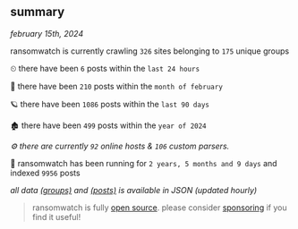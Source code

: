 
## summary
_february 15th, 2024_

ransomwatch is currently crawling `326` sites belonging to `175` unique groups

⏲ there have been `6` posts within the `last 24 hours`

🦈 there have been `210` posts within the `month of february`

🪐 there have been `1086` posts within the `last 90 days`

🏚 there have been `499` posts within the `year of 2024`

_⚙️ there are currently `92` online hosts & `106` custom parsers._

🦕 ransomwatch has been running for `2 years, 5 months and 9 days` and indexed `9956` posts

_all data  [(groups)](http://ransomwhat.telemetry.ltd/groups) and [(posts)](http://ransomwhat.telemetry.ltd/posts) is available in JSON (updated hourly)_

> ransomwatch is fully [open source](https://github.com/joshhighet/ransomwatch#ransomwatch--). please consider [sponsoring](https://github.com/sponsors/joshhighet) if you find it useful!
